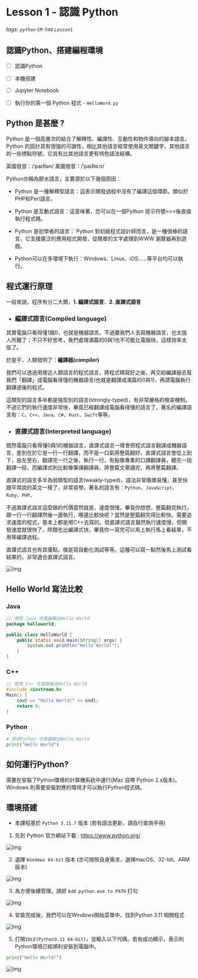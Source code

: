 # Lesson 1 - 認識 Python
###### tags: `python` `CM-540` `Lesson1`

## 認識Python、搭建編程環境
+ [ ] 認識Python
+ [ ] 本機搭建
+ [ ] Jupyter Notebook
+ [ ] 執行你的第一個 Python 程式 - `HelloWord.py`


## Python 是甚麼 ?
Python 是一個高層次的結合了解釋性、編譯性、互動性和物件導向的腳本語言。Python 的設計具有很強的可讀性，相比其他語言經常使用英文關鍵字，其他語言的一些標點符號，它具有比其他語言更有特色語法結構。


英國發音：/ˈpaɪθən/
美國發音：/ˈpaɪθɑːn/

Python亦稱為膠水語言，主要源於以下幾個原因：
- Python 是一種解釋型語言：這表示開發過程中沒有了編譯這個環節。類似於PHP和Perl語言。

- Python 是互動式語言：這意味著，您可以在一個Python 提示符號>>>後直接執行程式碼。

- Python 是初學者的語言： Python 對初級程式設計師而言，是一種很棒的語言，它支援廣泛的應用程式開發，從簡單的文字處理到WWW 瀏覽器再到遊戲。    

- Python可以在多環境下執行：Windows、Linux、iOS......等平台均可以執行。

## 程式運行原理
一般來說，程序有分二大類，**1. 編譯式語言**、**2. 直譯式語言**

- ### 編譯式語言(Compiled language)

其實電腦只看得懂1跟0，也就是機器語言。不過要我們人去寫機器語言，也太強人所難了；不只不好思考，我們處理滿篇的0與1也不可能比電腦快，這樣效率太低了。

於是乎，人類發明了：**編譯器(compiler)**

我們可以透過用接近人類語言的程式語言，將程式碼寫好之後，再交給編譯器去幫我們「翻譯」成電腦看得懂的機器語言(也就是翻譯成滿篇的0與1)，再請電腦執行翻譯過後的程式。

這類型的語言多半都是強型別的語言(strongly-typed)，有非常嚴格的檢查機制。不過它們的執行速度非常快，畢竟已經翻譯成電腦看得懂的語言了。著名的編譯語言有：`C`、`C++`、`Java`、`C#`、`Rust`、`Swift`等等。

- ### 直譯式語言(Interpreted language)

既然電腦只看得懂0與1的機器語言，直譯式語言一樣會把程式語言翻譯成機器語言，差別在於它是一行一行翻譯，而不是一口氣將整篇翻好。直譯式語言會從上到下，由左至右，翻譯完一行之後，執行一行。有點像專業的口譯翻譯員，聽完一段翻譯一段，而編譯式則比較像筆譯翻譯員，將整篇文章讀完，再將整篇翻譯。

直譯式的語言多半為弱類型的語言(weakly-typed)，語法非常簡單易懂，甚至快跟平常說的英文一樣了，非常易學。著名的語言有：`Python`、`JavaScript`、`Ruby`、`PHP`、

不過直譯式語言這麼做的代價當然就是，速度很慢。畢竟你想想，整篇翻完執行，跟一行一行翻譯然後一邊執行，哪邊比較快呢？當然是整篇翻完得比較快。需要追求速度的程式，基本上都是用C++去寫的。但直譯式語言雖然執行速度慢，但開發速度就很快了，除錯也比編譯式快，畢竟你一寫完可以馬上執行馬上看結果，不用等編譯過程。

直譯式語言也有其優點，像是寫自動化測試等等。這種可以寫一點然後馬上測試看結果的，非常適合直譯式語言。

![Img](https://cdn.jsdelivr.net/gh/mhk00123/my-img/2024/202402041629329.png)


## Hello World 寫法比較
### Java
``` Java
// 使用 Java 令電腦輸出Hello World
package helloworld;

public class HelloWorld {
    public static void main(String[] args) {
        System.out.println("Hello World!");
    }
}
```
### C++
``` C++
// 使用 C++ 令電腦輸出Hello World
#include <iostream.h>
Main() {
    cout << "Hello World!" << endl;
    return 0;
}
```

### Python
``` Python
# 使用Python 令電腦輸出Hello World
print("Hello World")
```

## 如何運行Python?
需要在安裝了Python環境的計算機系統中運行(Mac 自帶 Python 2.x版本)。
Windows 則需要安裝對應的環境才可以執行Python程式碼。

## 環境搭建
 - 本課程基於 `Python 3.11.7` 版本 (若有語法更新，請自行查詢手冊)

1. 先到 Python 官方網站下載 : https://www.python.org/

![Img](https://cdn.jsdelivr.net/gh/mhk00123/my-img/2024/202402041607246.png)

2. 選擇 `Windows 64-bit` 版本 (亦可按照自身需求，選擇macOS、32-bit、ARM版本)

![Img](https://cdn.jsdelivr.net/gh/mhk00123/my-img/2024/202402041610443.png)

3. 為方便後續管理，請把 `Add python.exe to PATH` 打勾

![Img](https://cdn.jsdelivr.net/gh/mhk00123/my-img/2024/202402041618824.png)

4. 安裝完成後，我們可以在Windows開始菜單中，找到Python 3.11 相關程式

![Img](https://cdn.jsdelivr.net/gh/mhk00123/my-img/2024/202402041626154.png)

5. 打開`IDLE(Python3.11 64-bit)`，並輸入以下代碼。若有成功顯示，表示則Python環境已經順利安裝到電腦中。
```python
print("Hello World!")
```
![Img](https://cdn.jsdelivr.net/gh/mhk00123/my-img/2024/202402041633572.png)
